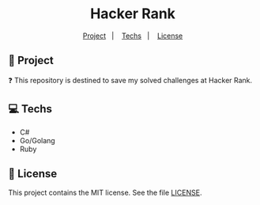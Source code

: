 <h1 align="center">
  Hacker Rank
</h1>

<p align="center">
  <a href="#rocket-project">Project</a>&nbsp;&nbsp;&nbsp;|&nbsp;&nbsp;&nbsp;
  <a href="#computer-techs">Techs</a>&nbsp;&nbsp;&nbsp;|&nbsp;&nbsp;&nbsp;
  <a href="#memo-license">License</a>
</p>

## :rocket: Project

:question: This repository is destined to save my solved challenges at Hacker Rank.

## :computer: Techs

- C#
- Go/Golang
- Ruby

## :memo: License

This project contains the MIT license. See the file [LICENSE](LICENSE).
